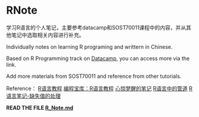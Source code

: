 # RNote

学习R语言的个人笔记，主要参考datacamp和SOST70011课程中的内容，并从其他笔记中选取相关内容进行补充。

Individually notes on learning R programing and writtern in Chinese.

Based on R Programming track on [Datacamp](https://app.datacamp.com/learn/skill-tracks/r-programming), you can access more via the link.

Add more materials from SOST70011 and reference from other tutorials.

Reference：
[R语言教程](https://www.math.pku.edu.cn/teachers/lidf/docs/Rbook/html/_Rbook/index.html)
[编程宝库：R语言教程](https://www.runoob.com/r/r-tutorial.html)
[心惊梦醒的笔记](https://www.jianshu.com/p/53c867211daa)
[R语言中的管道](https://www.jianshu.com/p/c65dbce983dd)
[R语言笔记-缺失值的处理](https://blog.csdn.net/ethmery/article/details/109152730)

**READ THE FILE [R_Note.md](https://github.com/KatouMegumii/RNote/blob/master/R_Note.md)**
